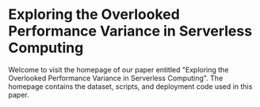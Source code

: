 # Exploring the Overlooked Performance Variance in Serverless Computing

Welcome to visit the homepage of our paper entitled "Exploring the Overlooked Performance Variance in Serverless Computing". The homepage contains the dataset, scripts, and deployment code used in this paper.